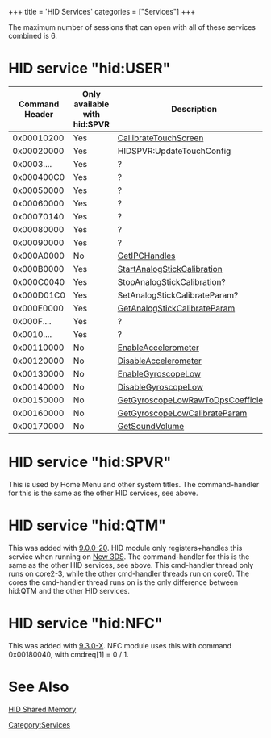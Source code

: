 +++
title = 'HID Services'
categories = ["Services"]
+++

The maximum number of sessions that can open with all of these services
combined is 6.

# HID service "hid:USER"

| Command Header | Only available with hid:SPVR | Description                                                                             |
|----------------|------------------------------|-----------------------------------------------------------------------------------------|
| 0x00010200     | Yes                          | [CallibrateTouchScreen](HIDSPVR:CallibrateTouch "wikilink")                             |
| 0x00020000     | Yes                          | HIDSPVR:UpdateTouchConfig                                                               |
| 0x0003....     | Yes                          | ?                                                                                       |
| 0x000400C0     | Yes                          | ?                                                                                       |
| 0x00050000     | Yes                          | ?                                                                                       |
| 0x00060000     | Yes                          | ?                                                                                       |
| 0x00070140     | Yes                          | ?                                                                                       |
| 0x00080000     | Yes                          | ?                                                                                       |
| 0x00090000     | Yes                          | ?                                                                                       |
| 0x000A0000     | No                           | [GetIPCHandles](HID:GetIPCHandles "wikilink")                                           |
| 0x000B0000     | Yes                          | [StartAnalogStickCalibration](HID:StartAnalogStickCalibration "wikilink")               |
| 0x000C0040     | Yes                          | StopAnalogStickCalibration?                                                             |
| 0x000D01C0     | Yes                          | SetAnalogStickCalibrateParam?                                                           |
| 0x000E0000     | Yes                          | [GetAnalogStickCalibrateParam](HID:GetAnalogStickCalibrateParam "wikilink")             |
| 0x000F....     | Yes                          | ?                                                                                       |
| 0x0010....     | Yes                          | ?                                                                                       |
| 0x00110000     | No                           | [EnableAccelerometer](HID:EnableAccelerometer "wikilink")                               |
| 0x00120000     | No                           | [DisableAccelerometer](HID:DisableAccelerometer "wikilink")                             |
| 0x00130000     | No                           | [EnableGyroscopeLow](HID:EnableGyroscopeLow "wikilink")                                 |
| 0x00140000     | No                           | [DisableGyroscopeLow](HID:DisableGyroscopeLow "wikilink")                               |
| 0x00150000     | No                           | [GetGyroscopeLowRawToDpsCoefficient](HID:GetGyroscopeLowRawToDpsCoefficient "wikilink") |
| 0x00160000     | No                           | [GetGyroscopeLowCalibrateParam](HID:GetGyroscopeLowCalibrateParam "wikilink")           |
| 0x00170000     | No                           | [GetSoundVolume](HID:GetSoundVolume "wikilink")                                         |

# HID service "hid:SPVR"

This is used by Home Menu and other system titles. The command-handler
for this is the same as the other HID services, see above.

# HID service "hid:QTM"

This was added with [9.0.0-20](9.0.0-20 "wikilink"). HID module only
registers+handles this service when running on [New
3DS](New_3DS "wikilink"). The command-handler for this is the same as
the other HID services, see above. This cmd-handler thread only runs on
core2-3, while the other cmd-handler threads run on core0. The cores the
cmd-handler thread runs on is the only difference between hid:QTM and
the other HID services.

# HID service "hid:NFC"

This was added with [9.3.0-X](9.3.0-21 "wikilink"). NFC module uses this
with command 0x00180040, with cmdreq\[1\] = 0 / 1.

# See Also

[HID Shared Memory](HID_Shared_Memory "wikilink")

[Category:Services](Category:Services "wikilink")
